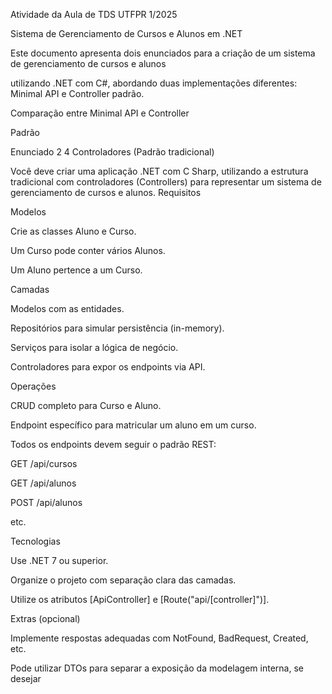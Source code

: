 Atividade da Aula de TDS UTFPR 1/2025

Sistema de Gerenciamento de Cursos e
Alunos em .NET

Este documento apresenta dois enunciados para a criação de um sistema de gerenciamento de cursos e alunos

utilizando .NET com C#, abordando duas implementações diferentes: Minimal API e Controller padrão.

Comparação entre Minimal API e Controller

Padrão

Enunciado 2 4 Controladores (Padrão tradicional)

Você deve criar uma aplicação .NET com C Sharp, utilizando a estrutura tradicional com controladores
(Controllers) para representar um sistema de gerenciamento de cursos e alunos.
Requisitos

Modelos

Crie as classes Aluno e Curso.

Um Curso pode conter vários Alunos.

Um Aluno pertence a um Curso.

Camadas

Modelos com as entidades.

Repositórios para simular persistência (in-memory).

Serviços para isolar a lógica de negócio.

Controladores para expor os endpoints via API.

Operações

CRUD completo para Curso e Aluno.

Endpoint específico para matricular um aluno em um curso.

Todos os endpoints devem seguir o padrão REST:

GET /api/cursos

GET /api/alunos

POST /api/alunos

etc.

Tecnologias

Use .NET 7 ou superior.

Organize o projeto com separação clara das camadas.

Utilize os atributos [ApiController] e [Route("api/[controller]")].

Extras (opcional)

Implemente respostas adequadas com NotFound, BadRequest, Created, etc.

Pode utilizar DTOs para separar a exposição da modelagem interna, se desejar
